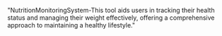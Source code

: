 "NutritionMonitoringSystem-This tool aids users in tracking their health status and managing their weight effectively, offering a comprehensive approach to maintaining a healthy lifestyle." 
